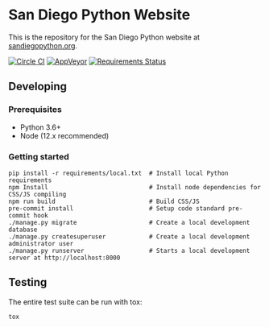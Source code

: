 # San Diego Python Website

This is the repository for the San Diego Python website at [sandiegopython.org](https://sandiegopython.org).

[![Circle CI](https://circleci.com/gh/sandiegopython/pythonsd-django/tree/main.svg?style=shield)](https://circleci.com/gh/sandiegopython/pythonsd-django/tree/main)
[![AppVeyor](https://ci.appveyor.com/api/projects/status/6u1mssp3co57mi0g/branch/main?svg=true)](https://ci.appveyor.com/project/macro1/pythonsd-django/branch/main)
[![Requirements Status](https://requires.io/github/sandiegopython/pythonsd-django/requirements.svg?branch=main)](https://requires.io/github/sandiegopython/pythonsd-django/requirements/?branch=main)


## Developing

### Prerequisites

* Python 3.6+
* Node (12.x recommended)

### Getting started

```shell
pip install -r requirements/local.txt  # Install local Python requirements
npm Install                            # Install node dependencies for CSS/JS compiling
npm run build                          # Build CSS/JS
pre-commit install                     # Setup code standard pre-commit hook
./manage.py migrate                    # Create a local development database
./manage.py createsuperuser            # Create a local development administrator user
./manage.py runserver                  # Starts a local development server at http://localhost:8000
```

## Testing

The entire test suite can be run with tox:

```shell
tox
```
